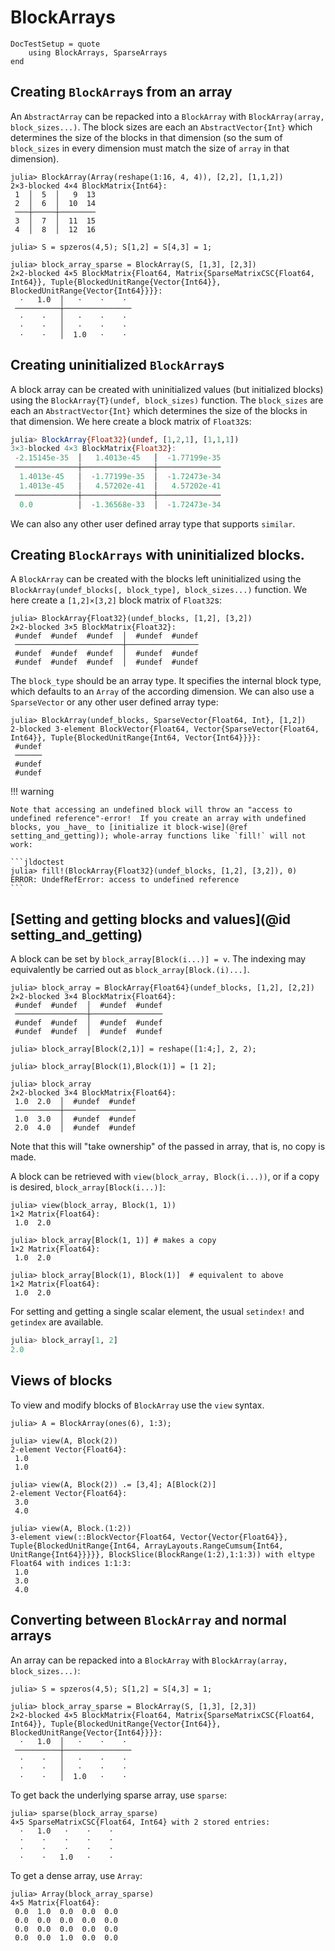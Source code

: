 # BlockArrays

```@meta
DocTestSetup = quote
    using BlockArrays, SparseArrays
end
```

## Creating `BlockArray`s from an array

An `AbstractArray` can be repacked into a `BlockArray` with `BlockArray(array, block_sizes...)`.  The block sizes are each an `AbstractVector{Int}` which determines the size of the blocks in that dimension (so the sum of `block_sizes` in every dimension must match the size of `array` in that dimension).

```jldoctest
julia> BlockArray(Array(reshape(1:16, 4, 4)), [2,2], [1,1,2])
2×3-blocked 4×4 BlockMatrix{Int64}:
 1  │  5  │   9  13
 2  │  6  │  10  14
 ───┼─────┼────────
 3  │  7  │  11  15
 4  │  8  │  12  16

julia> S = spzeros(4,5); S[1,2] = S[4,3] = 1;

julia> block_array_sparse = BlockArray(S, [1,3], [2,3])
2×2-blocked 4×5 BlockMatrix{Float64, Matrix{SparseMatrixCSC{Float64, Int64}}, Tuple{BlockedUnitRange{Vector{Int64}}, BlockedUnitRange{Vector{Int64}}}}:
  ⋅   1.0  │   ⋅    ⋅    ⋅ 
 ──────────┼───────────────
  ⋅    ⋅   │   ⋅    ⋅    ⋅ 
  ⋅    ⋅   │   ⋅    ⋅    ⋅ 
  ⋅    ⋅   │  1.0   ⋅    ⋅ 
```


## Creating uninitialized `BlockArray`s

A block array can be created with uninitialized values (but initialized blocks) using the
`BlockArray{T}(undef, block_sizes)` function. The `block_sizes` are each an `AbstractVector{Int}` which determines the size of the blocks in that dimension. We here create a block matrix of `Float32`s:

```julia
julia> BlockArray{Float32}(undef, [1,2,1], [1,1,1])
3×3-blocked 4×3 BlockMatrix{Float32}:
 -2.15145e-35  │   1.4013e-45   │  -1.77199e-35
 ──────────────┼────────────────┼──────────────
  1.4013e-45   │  -1.77199e-35  │  -1.72473e-34
  1.4013e-45   │   4.57202e-41  │   4.57202e-41
 ──────────────┼────────────────┼──────────────
  0.0          │  -1.36568e-33  │  -1.72473e-34
```

We can also any other user defined array type that supports `similar`.


## Creating `BlockArrays` with uninitialized blocks.

A `BlockArray` can be created with the blocks left uninitialized using the `BlockArray(undef_blocks[, block_type], block_sizes...)` function.  We here create a `[1,2]×[3,2]` block matrix of `Float32`s:

```jldoctest
julia> BlockArray{Float32}(undef_blocks, [1,2], [3,2])
2×2-blocked 3×5 BlockMatrix{Float32}:
 #undef  #undef  #undef  │  #undef  #undef
 ────────────────────────┼────────────────
 #undef  #undef  #undef  │  #undef  #undef
 #undef  #undef  #undef  │  #undef  #undef
```

The `block_type` should be an array type.  It specifies the internal block type, which defaults to an `Array` of the according dimension.  We can also use a `SparseVector` or any other user defined array type:

```jldoctest
julia> BlockArray(undef_blocks, SparseVector{Float64, Int}, [1,2])
2-blocked 3-element BlockVector{Float64, Vector{SparseVector{Float64, Int64}}, Tuple{BlockedUnitRange{Int64, Vector{Int64}}}}:
 #undef
 ──────
 #undef
 #undef
```

!!! warning

    Note that accessing an undefined block will throw an "access to undefined reference"-error!  If you create an array with undefined blocks, you _have_ to [initialize it block-wise](@ref setting_and_getting)); whole-array functions like `fill!` will not work:

    ```jldoctest
    julia> fill!(BlockArray{Float32}(undef_blocks, [1,2], [3,2]), 0)
    ERROR: UndefRefError: access to undefined reference
    ```

## [Setting and getting blocks and values](@id setting_and_getting)

A block can be set by  `block_array[Block(i...)] = v`. The indexing may equivalently be carried out as
`block_array[Block.(i)...]`.

```jldoctest block_array
julia> block_array = BlockArray{Float64}(undef_blocks, [1,2], [2,2])
2×2-blocked 3×4 BlockMatrix{Float64}:
 #undef  #undef  │  #undef  #undef
 ────────────────┼────────────────
 #undef  #undef  │  #undef  #undef
 #undef  #undef  │  #undef  #undef

julia> block_array[Block(2,1)] = reshape([1:4;], 2, 2);

julia> block_array[Block(1),Block(1)] = [1 2];

julia> block_array
2×2-blocked 3×4 BlockMatrix{Float64}:
 1.0  2.0  │  #undef  #undef
 ──────────┼────────────────
 1.0  3.0  │  #undef  #undef
 2.0  4.0  │  #undef  #undef
```

Note that this will "take ownership" of the passed in array, that is, no copy is made.

A block can be retrieved with `view(block_array, Block(i...))`,
or if a copy is desired, `block_array[Block(i...)]`:

```jldoctest block_array
julia> view(block_array, Block(1, 1))
1×2 Matrix{Float64}:
 1.0  2.0

julia> block_array[Block(1, 1)] # makes a copy
1×2 Matrix{Float64}:
 1.0  2.0

julia> block_array[Block(1), Block(1)]  # equivalent to above
1×2 Matrix{Float64}:
 1.0  2.0
```

For setting and getting a single scalar element, the usual `setindex!` and `getindex` are available.

```jl
julia> block_array[1, 2]
2.0
```

## Views of blocks

To view and modify blocks of `BlockArray` use the `view` syntax.
```jldoctest
julia> A = BlockArray(ones(6), 1:3);

julia> view(A, Block(2))
2-element Vector{Float64}:
 1.0
 1.0

julia> view(A, Block(2)) .= [3,4]; A[Block(2)]
2-element Vector{Float64}:
 3.0
 4.0

julia> view(A, Block.(1:2))
3-element view(::BlockVector{Float64, Vector{Vector{Float64}}, Tuple{BlockedUnitRange{Int64, ArrayLayouts.RangeCumsum{Int64, UnitRange{Int64}}}}}, BlockSlice(BlockRange(1:2),1:1:3)) with eltype Float64 with indices 1:1:3:
 1.0
 3.0
 4.0
```



## Converting between `BlockArray` and normal arrays

An array can be repacked into a `BlockArray` with `BlockArray(array, block_sizes...)`:

```jldoctest repack
julia> S = spzeros(4,5); S[1,2] = S[4,3] = 1;

julia> block_array_sparse = BlockArray(S, [1,3], [2,3])
2×2-blocked 4×5 BlockMatrix{Float64, Matrix{SparseMatrixCSC{Float64, Int64}}, Tuple{BlockedUnitRange{Vector{Int64}}, BlockedUnitRange{Vector{Int64}}}}:
  ⋅   1.0  │   ⋅    ⋅    ⋅ 
 ──────────┼───────────────
  ⋅    ⋅   │   ⋅    ⋅    ⋅ 
  ⋅    ⋅   │   ⋅    ⋅    ⋅ 
  ⋅    ⋅   │  1.0   ⋅    ⋅ 
```

To get back the underlying sparse array, use `sparse`:

```jldoctest repack
julia> sparse(block_array_sparse)
4×5 SparseMatrixCSC{Float64, Int64} with 2 stored entries:
  ⋅   1.0   ⋅    ⋅    ⋅ 
  ⋅    ⋅    ⋅    ⋅    ⋅ 
  ⋅    ⋅    ⋅    ⋅    ⋅ 
  ⋅    ⋅   1.0   ⋅    ⋅ 
```

To get a dense array, use `Array`:
```jldoctest repack
julia> Array(block_array_sparse)
4×5 Matrix{Float64}:
 0.0  1.0  0.0  0.0  0.0
 0.0  0.0  0.0  0.0  0.0
 0.0  0.0  0.0  0.0  0.0
 0.0  0.0  1.0  0.0  0.0
```
